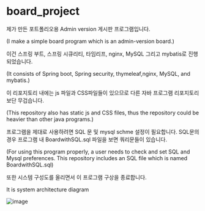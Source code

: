 # board_project

제가 만든 포트폴리오용 Admin version 게시판 프로그램입니다.

(I make a simple board program which is an admin-version board.)

이건 스프링 부트, 스프링 시큐리티, 타임리프, nginx, MySQL 그리고 mybatis로 진행 되었습니다.

(It consists of Spring boot, Spring security, thymeleaf,nginx, MySQL, and mybatis.)


이 리포지토리 내에는 js 파일과 CSS파일들이 있으므로 다른 자바 프로그램 리포지토리 보단 무겁습니다.

(This repository also has static js and CSS files, thus the repository could be heavier than other java programs.)

프로그램을 제대로 사용하려면 SQL 문 및 mysql schme 설정이 필요합니다. SQL문의 경우 프로그램 내 BoardwithSQL.sql 파일을 보면 쿼리문들이 있습니다.

(For using this program properly, a user needs to check and set SQL and Mysql preferences. This repository includes an SQL file which is named BoardwithSQL.sql)

또한 시스템 구성도를 올리면서 이 프로그램 구상을 종료합니다.

It is system architecture diagram

![image](https://github.com/joungjaehyun/board_project/assets/46257969/1af292fa-fecd-4955-a51f-5417efa58950)
